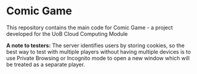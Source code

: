 # Comic Game

This repository contains the main code for Comic Game - a project developed for the UoB Cloud Computing Module

**A note to testers:** The server identifies users by storing cookies, so the best way to test with multiple players without having multiple devices is to use Private Browsing or Incognito mode to open a new window which will be treated as a separate player.
